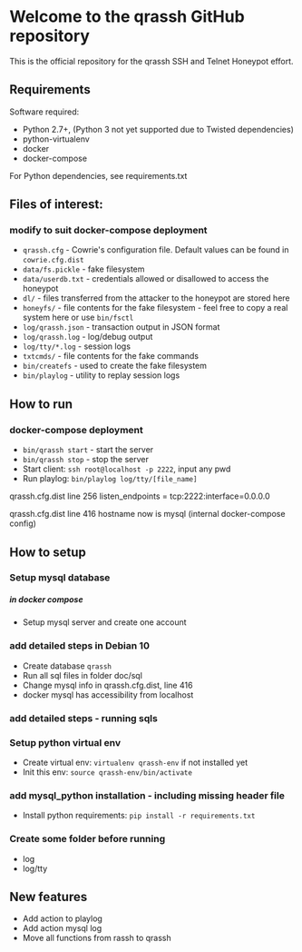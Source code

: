 # Welcome to the qrassh GitHub repository

This is the official repository for the qrassh SSH and Telnet Honeypot effort.

## Requirements

Software required:

* Python 2.7+, (Python 3 not yet supported due to Twisted dependencies)
* python-virtualenv
* docker
* docker-compose

For Python dependencies, see requirements.txt

## Files of interest:

### modify to suit docker-compose deployment
* `qrassh.cfg` - Cowrie's configuration file. Default values can be found in `cowrie.cfg.dist`
* `data/fs.pickle` - fake filesystem
* `data/userdb.txt` - credentials allowed or disallowed to access the honeypot
* `dl/` - files transferred from the attacker to the honeypot are stored here
* `honeyfs/` - file contents for the fake filesystem - feel free to copy a real system here or use `bin/fsctl`
* `log/qrassh.json` - transaction output in JSON format
* `log/qrassh.log` - log/debug output
* `log/tty/*.log` - session logs
* `txtcmds/` - file contents for the fake commands
* `bin/createfs` - used to create the fake filesystem
* `bin/playlog` - utility to replay session logs

## How to run
### docker-compose deployment


* `bin/qrassh start` - start the server
* `bin/qrassh stop` - stop the server
* Start client: `ssh root@localhost -p 2222`, input any pwd
* Run playlog: `bin/playlog log/tty/[file_name]`

qrassh.cfg.dist line 256
listen_endpoints = tcp:2222:interface=0.0.0.0

qrassh.cfg.dist line 416
hostname now is mysql (internal docker-compose config)


## How to setup

### Setup mysql database

##### in docker compose

* Setup mysql server and create one account
### add detailed steps in Debian 10

* Create database `qrassh`
* Run all sql files in folder doc/sql
* Change mysql info in qrassh.cfg.dist, line 416
* docker mysql has accessibility from localhost


### add detailed steps - running sqls



### Setup python virtual env
* Create virtual env: `virtualenv qrassh-env` if not installed yet
* Init this env: `source qrassh-env/bin/activate`

### add mysql_python installation - including missing header file

* Install python requirements: `pip install -r requirements.txt`


### Create some folder before running
* log
* log/tty

## New features
* Add action to playlog
* Add action mysql log
* Move all functions from rassh to qrassh
